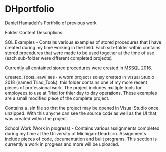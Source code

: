 # DHportfolio
Daniel Hamadeh's Portfolio of previous work


Folder Content Descriptions:



SQL Examples - 
Contains various examples of stored procedures that I have created during my time working in the field. Each sub-folder within contains stored procedures that were made to be used together at the time of use (each sub-folder were different completed projects). 

Currently all contained stored procedures were created in MSSQL 2016.



Created_Tools_RawFiles -
A work project I solely created in Visual Studio 2018 (named Triad_Tools), this folder contains one of my more recent pieces of professional work. The project includes multiple tools for employees to use at Triad for thier day to day operations. These examples are a small modified piece of the complete project.

Contains a .sln file so that the project may be opened in Visual Studio once unzipped. With this anyone can see the source code as well as the UI that was created within the project.



School Work (Work in progress) - 
Contains various assignments completed during my time at the University of Michigan-Dearborn. Assignments include pieces of code, documentation and built programs. This section is currently a work in progress and more will be uploaded.
